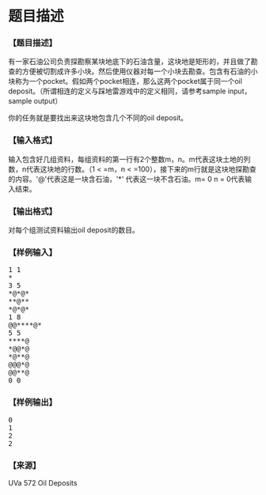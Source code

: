 # 题目描述


<h3>
【题目描述】
</h3>
<p>
有一家石油公司负责探勘察某块地底下的石油含量，这块地是矩形的，并且做了勘查的方便被切割成许多小块。然后使用仪器对每一个小块去勘查。包含有石油的小块称为一个pocket。假如两个pocket相连，那么这两个pocket属于同一个oil deposit。（所谓相连的定义与踩地雷游戏中的定义相同，请参考sample input，sample output）
</p>
<p>
你的任务就是要找出来这块地包含几个不同的oil deposit。
</p>
<h3>
【输入格式】
</h3>
<p>
输入包含好几组资料，每组资料的第一行有2个整数m，n。m代表这块土地的列数，n代表这块地的行数。（1 &lt; =m，n &lt; =100），接下来的m行就是这块地探勘查的内容。&#39;@&#39;代表这是一块含石油，&#39;*&#39; 代表这一块不含石油。m= 0 n = 0代表输入结束。
</p>
<h3>
【输出格式】
</h3>
<p>
对每个组测试资料输出oil deposit的数目。
</p>
<h3>
【样例输入】
</h3>
<pre>1 1
*
3 5
*@*@*
**@**
*@*@*
1 8
@@****@*
5 5
****@
*@@*@
*@**@
@@@*@
@@**@
0 0
</pre>
<h3>
【样例输出】
</h3>
<pre>0
1
2
2
</pre>
<h3>
【来源】
</h3>
<p>
UVa 572 Oil Deposits
</p>
